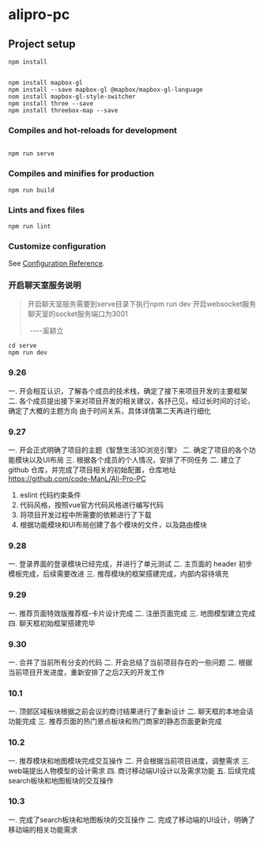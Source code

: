 # alipro-pc

## Project setup

```
npm install


npm install mapbox-gl
npm install --save mapbox-gl @mapbox/mapbox-gl-language
nom install mapbox-gl-style-switcher
npm install three --save
npm install threebox-map --save
```

### Compiles and hot-reloads for development

```

npm run serve
```

### Compiles and minifies for production

```
npm run build
```

### Lints and fixes files

```
npm run lint
```

### Customize configuration

See [Configuration Reference](https://cli.vuejs.org/config/).

### 开启聊天室服务说明

> 开启聊天室服务需要到serve目录下执行npm run dev 开启websocket服务 
> 聊天室的socket服务端口为3001    
>
> ​														----奚颖立

```shell
cd serve
npm run dev
```



### 9.26

一. 开会相互认识，了解各个成员的技术栈，确定了接下来项目开发的主要框架
二. 各个成员提出接下来对项目开发的相关建议，各抒己见，经过长时间的讨论，确定了大概的主题方向
    由于时间关系，具体详情第二天再进行细化

### 9.27

一. 开会正式明确了项目的主题《智慧生活3D浏览引擎》
二. 确定了项目的各个功能模块以及UI布局
三. 根据各个成员的个人情况，安排了不同任务
二. 建立了 github 仓库，并完成了项目相关的初始配置，仓库地址 https://github.com/code-ManL/Ali-Pro-PC

1. eslint 代码约束条件
2. 代码风格，按照vue官方代码风格进行编写代码
3. 将项目开发过程中所需要的依赖进行了下载
4. 根据功能模块和UI布局创建了各个模块的文件，以及路由模块

### 9.28

一. 登录界面的登录模块已经完成，并进行了单元测试
二. 主页面的 header 初步模板完成，后续需要改进
三. 推荐模块的框架搭建完成，内部内容待填充

### 9.29

一. 推荐页面特效版推荐框-卡片设计完成
二. 注册页面完成
三. 地图模型建立完成
四. 聊天框初始框架搭建完毕

### 9.30

一. 合并了当前所有分支的代码
二. 开会总结了当前项目存在的一些问题
二. 根据当前项目开发进度，重新安排了之后2天的开发工作
### 10.1

一. 顶部区域板块根据之前会议的商讨结果进行了重新设计
二. 聊天框的本地会话功能完成
三. 推荐页面的热门景点板块和热门商家的静态页面更新完成

### 10.2
一. 推荐模块和地图模块完成交互操作
二. 开会根据当前项目进度，调整需求
三. web端提出人物模型的设计需求
四. 商讨移动端UI设计以及需求功能
五. 后续完成search板块和地图板块的交互操作

### 10.3

一. 完成了search板块和地图板块的交互操作
二. 完成了移动端的UI设计，明确了移动端的相关功能需求





